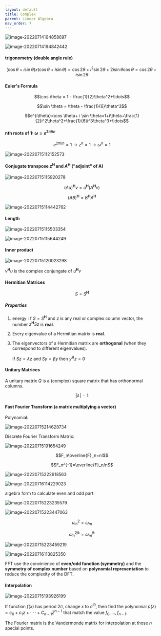 ```yaml
---
layout: default
title: Complex
parent: Linear Algebra
nav_order: 7
---
```


![image-20220714164858697](https://s2.loli.net/2022/07/14/OjZPiWpFTqAQwd8.png)

![image-20220714194842442](https://s2.loli.net/2022/07/15/Rv5C8w9IgxdGYeM.png)

#### trigonometry (double angle rule)

$$(\cos\theta+i\sin\theta) x (\cos\theta+i\sin\theta) =\cos2 \theta+i^2 \sin2 \theta+2i\sin\theta\cos\theta= \cos 2\theta+i\sin 2\theta$$

#### Euler's Formula

$$\cos \theta = 1 - \frac{1}{2}\theta^2+\ldots$$

$$\sin \theta = \theta - \frac{1}{6}\theta^3$$

$$e^{i\theta}=\cos \theta+ i \sin \theta=1+i\theta+\frac{1}{2}i^2\theta^2+\frac{1}{6}i^3\theta^3+\ldots$$

#### nth roots of 1: $\omega=e^{2\pi i /n}$

$$e^{2\pi i /n}=1\rightarrow z^n=1\rightarrow \omega^n=1$$



![image-20220715112152573](https://s2.loli.net/2022/07/15/1FKrXZ7HmJNbYD2.png)

#### Conjugate transpose $z^\mathbf{H}$ and $A^\mathbf{H}$ ("adjoint" of A)

![image-20220715115920278](https://s2.loli.net/2022/07/15/AXO7Z5ID4EqasRi.png)

$$(Au)^\mathbf{H}v=u^\mathbf{H}(A^\mathbf{H}v)$$

$$(AB)^\mathbf{H}=B^\mathbf{H}A^\mathbf{H}$$

![image-20220715114442762](https://s2.loli.net/2022/07/15/g6hRs1l4WVBAYXr.png)

#### Length

![image-20220715115503354](https://s2.loli.net/2022/07/15/H74PSdCZF3qaw5n.png)

![image-20220715115644249](https://s2.loli.net/2022/07/15/Vn8AOWJvm23aYXS.png)

#### Inner product

![image-20220715120023298](https://s2.loli.net/2022/07/15/JzBTdVb1RW9AjGX.png)

$v^\mathbf{H}u$ is the complex conjungate of $u^\mathbf{H}v$

#### Hermitian Matrices

$$S=S^\mathbf{H}$$

##### Properties

1. energy : f $S = S^\mathbf{H}$ and $z$ is any real or complex column vector, the number $z^\mathbf{H}Sz$ is **real**.

2. Every eigenvalue of a Hermitian matrix is **real**.

3. The eigenvectors of a Hermitian matrix are **orthogonal**  (when they correspond to different eigenvalues). 

   If $Sz = \lambda z$ and $Sy=\beta y$ then $y^\mathbf{H}z = 0$

#### Unitary Matrices

A unitary matrix $Q$ is a (complex) square matrix that has orthonormal columns.

$$|\lambda|=1$$

#### Fast Fourier Transform (a matrix multiplying a vector)

Polynomial:

![image-20220715214628734](https://s2.loli.net/2022/07/16/m9ozkLDjT2RQSKr.png)

Discrete Fourier Transform Matrix:

![image-20220715191654249](https://s2.loli.net/2022/07/16/wTSx4mCb3Z6Dt7K.png)

$$F_n\overline{F}_n=nI$$

$$F_n^{-1}=\overline{F}_n/n$$

![image-20220715222918563](https://s2.loli.net/2022/07/16/DdqEt9FH2ayjRih.png)

![image-20220716114229023](https://s2.loli.net/2022/07/16/Az2CskHWRqva7D5.png)

algebra form to calculate even and odd part:

![image-20220715223235579](https://s2.loli.net/2022/07/16/NoX7gY5ljdFMLbT.png)

![image-20220715223447063](https://s2.loli.net/2022/07/16/QdmWDjti5SrNuZf.png)

$$\omega^2_n=\omega_m$$

$$\omega^{2jk}_n=\omega^{jk}_m$$

![image-20220715223459219](https://s2.loli.net/2022/07/16/DQGop3YPVaEeIFW.png)



![image-20220716113825350](https://s2.loli.net/2022/07/16/uPyB2lY4ITZ7bEg.png)

FFT use the convinience of **even/odd function (symmetry)** and the **symmetry of complex number** based on **polynomial representation** to reduce the complexity of the DFT.

#### Interpolation

![image-20220715193926199](https://s2.loli.net/2022/07/16/op9ZPEvgXV56rbK.png)

If function $f(x)$ has period $2\pi$, change $x$ to $e^{i\theta}$, then find the polynomial $p(z) = c_0 + c_1 z + · · · +C_{n -1}Z^{n -1}$ that match the value $f_0,\ldots,f_{n-1}$.

The Fourier matrix is the Vandermonde matrix for interpolation at those $n$ special points.
